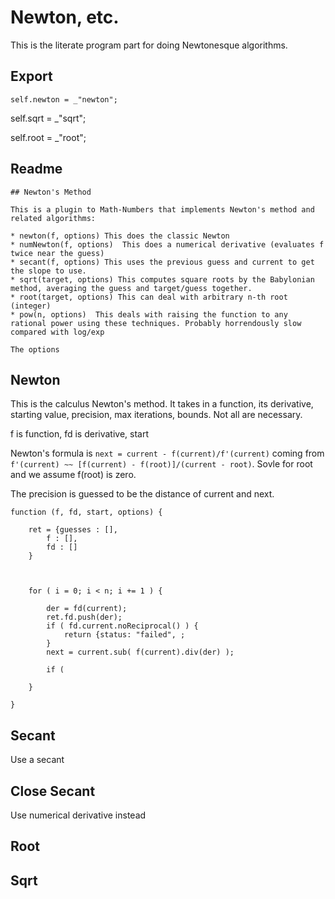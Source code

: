 # Newton, etc.

This is the literate program part for doing Newtonesque algorithms. 

## Export


    self.newton = _"newton";

self.sqrt = _"sqrt";

self.root = _"root";

## Readme

    
    ## Newton's Method

    This is a plugin to Math-Numbers that implements Newton's method and related algorithms:

    * newton(f, options) This does the classic Newton
    * numNewton(f, options)  This does a numerical derivative (evaluates f twice near the guess)
    * secant(f, options) This uses the previous guess and current to get the slope to use.
    * sqrt(target, options) This computes square roots by the Babylonian method, averaging the guess and target/guess together.
    * root(target, options) This can deal with arbitrary n-th root (integer) 
    * pow(n, options)  This deals with raising the function to any rational power using these techniques. Probably horrendously slow compared with log/exp

    The options 


## Newton

This is the calculus Newton's method. It takes in a function, its derivative, starting value, precision, max iterations, bounds.  Not all are necessary. 

f is function, fd is derivative, start 

Newton's formula is `next = current - f(current)/f'(current)` coming from `f'(current) ~~ [f(current) - f(root)]/(current - root)`. Sovle for root and we assume f(root) is zero. 

The precision is guessed to be the distance of current and next. 

    function (f, fd, start, options) {

        ret = {guesses : [],
            f : [],
            fd : []
        }



        for ( i = 0; i < n; i += 1 ) {

            der = fd(current);
            ret.fd.push(der);
            if ( fd.current.noReciprocal() ) {
                return {status: "failed", ;
            }
            next = current.sub( f(current).div(der) );

            if (

        }

    }

## Secant

Use a secant 

## Close Secant

Use numerical derivative instead

## Root

## Sqrt